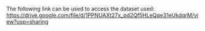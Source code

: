 The following link can be used to access the dataset used: 
https://drive.google.com/file/d/1PPNUAXt27x_pd2Qf5HLeQqe31eUkdqrM/view?usp=sharing
